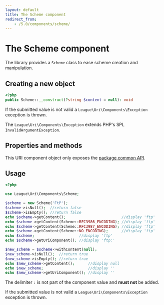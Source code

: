 ```yaml
---
layout: default
title: The Scheme component
redirect_from:
    - /5.0/components/scheme/
---
```


# The Scheme component

The library provides a `Scheme` class to ease scheme creation and manipulation.

## Creating a new object

~~~php
<?php
public Scheme::__construct(?string $content = null): void
~~~

<p class="message-warning">If the submitted value is not valid a <code>League\Uri\Components\Exception</code> exception is thrown.</p>

The `League\Uri\Components\Exception` extends PHP's SPL `InvalidArgumentException`.

## Properties and methods

This URI component object only exposes the [package common API](/components/1.0/api/).

## Usage

~~~php
<?php

use League\Uri\Components\Scheme;

$scheme = new Scheme('FtP');
$scheme->isNull();  //return false
$scheme->isEmpty(); //return false
echo $scheme->getContent();                         //display 'ftp'
echo $scheme->getContent(Scheme::RFC3986_ENCODING); //display 'ftp'
echo $scheme->getContent(Scheme::RFC3987_ENCODING); //display 'ftp'
echo $scheme->getContent(Scheme::NO_ENCODING);      //display 'ftp'
echo $scheme;                    //display 'ftp'
echo $scheme->getUriComponent(); //display 'ftp:'

$new_scheme = $scheme->withContent(null);
$new_scheme->isNull();  //return true
$new_scheme->isEmpty(); //return true
echo $new_scheme->getContent();      //display null
echo $new_scheme;                    //display ''
echo $new_scheme->getUriComponent(); //display ''
~~~

<p class="message-notice">The delimiter <code>:</code> is not part of the component value and <strong>must not</strong> be added.</p>

<p class="message-warning">If the submitted value is not valid a <code>League\Uri\Components\Exception</code> exception is thrown.</p>
